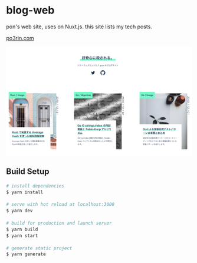 # blog-web

pon's web site, uses on Nuxt.js. this site lists my tech posts.

[po3rin.com](https://po3rin.com)

![screan shot](page.png)

## Build Setup

```bash
# install dependencies
$ yarn install

# serve with hot reload at localhost:3000
$ yarn dev

# build for production and launch server
$ yarn build
$ yarn start

# generate static project
$ yarn generate
```
